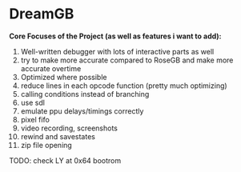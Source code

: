 # DreamGB

**Core Focuses of the Project (as well as features i want to add):**

1. Well-written debugger with lots of interactive parts as well
2. try to make more accurate compared to RoseGB and make more accurate overtime
3. Optimized where possible
4. reduce lines in each opcode function (pretty much optimizing)
5. calling conditions instead of branching
6. use sdl
7. emulate ppu delays/timings correctly
8. pixel fifo
9. video recording, screenshots
10. rewind and savestates
11. zip file opening

TODO: check LY at 0x64 bootrom
